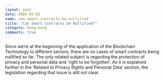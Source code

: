 ```yaml
---
layout: post
date: 0005-02-01
name: can-smart-contracts-be-nullified
title: "Can Smart Contracts be Nullified?"
category: hong-kong
comments: true
---
```


Since we’re at the beginning of the application of the Blockchain Technology to different sectors, there are no cases of smart contracts being nullified so far. The only related subject is regarding the protection of privacy and personal data and ‘right to be forgotten’. As it is explained further in the ‘Related to Privacy Rights and Personal Data’ section, the legislation regarding that issue is still not clear.

